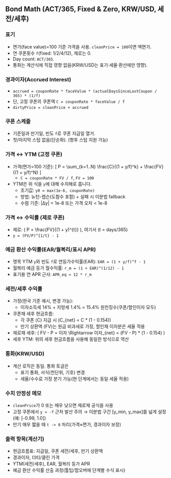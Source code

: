 ## Bond Math (ACT/365, Fixed & Zero, KRW/USD, 세전/세후)

### 표기
- 면가(face value)=100 기준 가격을 사용. `cleanPrice = 100`이면 액면가.
- 연 쿠폰횟수 `f`(fixed: 1/2/4/12), 제로는 0.
- Day count: `ACT/365`.
- 통화는 계산식에 직접 영향 없음(KRW/USD는 표기·세율·환산에만 영향).

### 경과이자(Accrued Interest)
- `accrued = couponRate * faceValue * (actualDaysSinceLastCoupon / 365) * (1/f)`
- 단, 고정 쿠폰의 쿠폰액 `C = couponRate * faceValue / f`
- `dirtyPrice = cleanPrice + accrued`

### 쿠폰 스케줄
- 기준일과 만기일, 빈도 `f`로 쿠폰 지급일 열거. 
- 첫/마지막 스텁 없음(단순화). (향후 스텁 지원 가능)

### 가격 ↔ YTM (고정 쿠폰)
- 가격(면가=100 기준):
  \[ P = \sum_{k=1..N} \frac{C}{(1 + y/f)^k} + \frac{FV}{(1 + y/f)^N} \]
  - `C = couponRate * FV / f`, `FV = 100`
- YTM은 위 식을 `y`에 대해 수치해로 풉니다.
  - 초기값: `y0 = max(1e-6, couponRate)`
  - 방법: 뉴턴-랩슨(도함수 포함) + 실패 시 이분법 fallback
  - 수렴 기준: |Δy| < 1e-8 또는 가격 오차 < 1e-8

### 가격 ↔ 수익률 (제로 쿠폰)
- 제로: \( P = \frac{FV}{(1 + y)^{t}} \), 여기서 \(t = days/365\)
- `y = (FV/P)^{1/t} - 1`

### 예금 환산 수익률(EAR/월복리/표시 APR)
- 명목 YTM `y`와 빈도 `f`로 연등가수익률(EAR): `EAR = (1 + y/f)^f - 1`
- 월복리 예금 등가 월수익률: `r_m = (1 + EAR)^(1/12) - 1`
- 표기용 연 APR 근사: `APR_eq ≈ 12 * r_m`

### 세전/세후 수익률
- 가정(한국 기준 예시, 변경 가능):
  - 이자소득세 14% + 지방세 1.4% = 15.4% 원천징수(쿠폰/할인이자 모두)
- 쿠폰채 세후 현금흐름:
  - 각 쿠폰 \(C\) 지급 시 \(C_{net} = C * (1 - 0.154)\)
  - 만기 상환액 \(FV\)는 원금 비과세로 가정, 할인채 이자분은 세율 적용
- 제로채 세후: \( FV - P = 이자 \Rightarrow 이자_{net} = (FV - P) * (1 - 0.154) \)
- 세후 YTM: 위의 세후 현금흐름을 사용해 동일한 방식으로 역산

### 통화(KRW/USD)
- 계산 로직은 동일. 통화 토글은
  - 표기 통화, 서식(천단위, 기호) 변경
  - 세율/수수료 가정 분기 가능(현 단계에서는 동일 세율 적용)

### 수치 안정성 메모
- `cleanPrice`가 0 또는 매우 낮으면 제로채 공식을 사용
- 고정 쿠폰에서 `y ≈ -f` 근처 발산 주의 → 이분법 구간 [y_min, y_max]를 넓게 설정(예: [-0.99, 1.0])
- 만기 매우 짧을 때 `t -> 0` 처리(가격≈면가, 경과이자 보정)

### 출력 항목(계산기)
- 현금흐름표: 지급일, 쿠폰 세전/세후, 만기 상환액
- 경과이자, 더티/클린 가격
- YTM(세전/세후), EAR, 월복리 등가 APR
- 예금 환산 수익률 산출 과정(툴팁/팝오버에 단계별 수식 표시)
